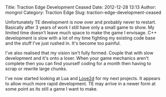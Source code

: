 Title: Traction Edge Development Ceased
Date: 2012-12-28 13:13
Author: mongrol
Category: Traction Edge
Slug: traction-edge-development-ceased

Unfortunately TE development is now over and probably never to restart.
Basically after 3 years of work I still have only a small game to show.
My limited time doesn't leave much space to make the game I envisage.
C++ development is slow with a lot of my time fighting my existing code
base and the stuff I've just rushed in. It's become too painful.

I've also realised that my vision isn't fully formed. Couple that with
slow development and it's onto a loser. When your game mechanics aren't
complete then you can find yourself coding for a month then having to
scrap or rewrite large chunks.

I've now started looking at Lua and [Love2d][] for my next projects. It
appears to allow much more rapid development. TE may arrive in a newer
form at some point as its still a game I want to make.

  [Love2d]: http://www.love2d.org
